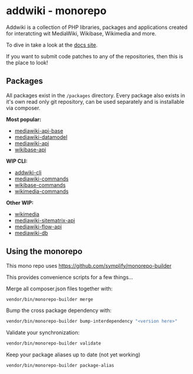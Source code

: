 # addwiki - monorepo

Addwiki is a collection of PHP libraries, packages and applications created for interatcting wit MediaWiki, Wikibase, Wikimedia and more.

To dive in take a look at the [docs site](https://addwiki.github.io/).

If you want to submit code patches to any of the repositories, then this is the place to look!

## Packages

All packages exist in the `/packages` directory.
Every package also exists in it's own read only git repository, can be used separately and is installable via composer.

**Most popular:**

- [mediawiki-api-base](https://github.com/addwiki/mediawiki-api-base)
- [mediawiki-datamodel](https://github.com/addwiki/mediawiki-datamodel)
- [mediawiki-api](https://github.com/addwiki/mediawiki-api)
- [wikibase-api](https://github.com/addwiki/wikibase-api)

**WIP CLI:**

- [addwiki-cli](https://github.com/addwiki/addwiki-cli)
- [mediawiki-commands](https://github.com/addwiki/mediawiki-commands)
- [wikibase-commands](https://github.com/addwiki/wikibase-commands)
- [wikimedia-commands](https://github.com/addwiki/wikimedia-commands)

**Other WIP:**

- [wikimedia](https://github.com/addwiki/wikimedia)
- [mediawiki-sitematrix-api](https://github.com/addwiki/mediawiki-sitematrix-api)
- [mediawiki-flow-api](https://github.com/addwiki/mediawiki-flow-api)
- [mediawiki-db](https://github.com/addwiki/mediawiki-db)

## Using the monorepo

This mono repo uses https://github.com/symplify/monorepo-builder

This provides convenience scripts for a few things...

Merge all composer.json files together with:

```sh
vendor/bin/monorepo-builder merge
```

Bump the cross package dependency with:

```sh
vendor/bin/monorepo-builder bump-interdependency "<version here>"
```

Validate your synchronization:

```sh
vendor/bin/monorepo-builder validate
```

Keep your package aliases up to date (not yet working)

```sh
vendor/bin/monorepo-builder package-alias
```